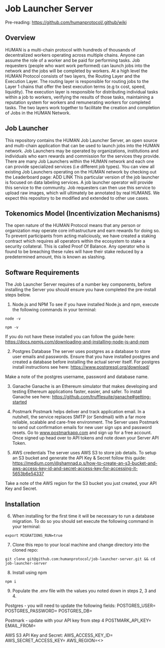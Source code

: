 # Job Launcher Server
Pre-reading: https://github.com/humanprotocol/.github/wiki

## Overview
HUMAN is a multi-chain protocol with hundreds of thousands of decentralized workers operating across multiple chains. Anyone can assume the role of a worker and be paid for performing tasks.
Job requesters (people who want work performed) can launch jobs into the network and the jobs will be completed by workers. At a high level the HUMAN Protocol consists of two layers, the Routing Layer and the Execution Layer. The routing layer is responsible for routing jobs to the Layer 1 chains that offer the best execution terms (e.g tx cost, speed, liquidity). The execution layer is responsible for distributing individual tasks within a job to workers, verifying the results of those tasks, maintaining a reputation system for workers and remunerating workers for completed tasks. The two layers work together to facilitate the creation and completion of Jobs in the HUMAN Network.

## Job Launcher
This repository contains the HUMAN Job Launcher Server, an open source and multi-chain application that can be used to launch jobs into the HUMAN network. Job Launchers may be operated by organizations, institutions and individuals who earn rewards and commission for the services they provide. There are many Job Launchers within the HUMAN network and each one can provide specialized services (i.e different job types). You can view all existing Job Launchers operating on the HUMAN network by checking out the Leaderboard page: ADD LINK This particular version of the job launcher is focused on data labeling services. A job launcher operator will provide this service to the community. Job requesters can then use this service to upload raw images, which will ultimately be annotated by real HUMANS. We expect this repository to be modified and extended to other use cases.

## Tokenomics Model (Incentivization Mechanisms)
The open nature of the HUMAN Protocol means that any person or organization may operate core infrastructure and earn rewards for doing so. To prevent participants from acting maliciously, we have created a staking contract which requires all operators within the ecosystem to stake a security collateral. This is called Proof Of Balance. Any operator who is found to be breaching these rules will have their stake reduced by a predetermined amount, this is known as slashing.

## Software Requirements
The Job Launcher Server requires of a number key components, before installing the Server you should ensure you have completed the pre-install steps below.

1. Node.js and NPM
To see if you have installed Node.js and npm, execute the following commands in your terminal:

`node -v`

`npm -v`

If you do not have these installed you can follow the guide here:
https://docs.npmjs.com/downloading-and-installing-node-js-and-npm

2. Postgres Database
The server uses postgres as a database to store user emails and passwords.  Ensure that you have installed postgres and created a database before installing the actual server itself.  For postgres install instructions see here: 
https://www.postgresql.org/download/ 

Make a note of the postgres username, password and database name. 

3. Ganache
Ganache is an Ethereum simulator that makes developing and testing Ethereum applications faster, easier, and safer.  To install Ganache see here:
https://github.com/trufflesuite/ganache#getting-started

4. Postmark 
Postmark helps deliver and track application email. In a nutshell, the service replaces SMTP (or Sendmail) with a far more reliable, scalable and care-free environment. The Server uses Postmark to send out confirmation emails for new user sign ups and password resets.  Go to www.postmarkapp.com and sign up for a free account.  Once signed up head over to API tokens and note down your Server API Token.

5. AWS credentials
The server uses AWS S3 to store job details.  To setup an S3 bucket and generate the API Key & Secret follow this guide: https://medium.com/@shamnad.p.s/how-to-create-an-s3-bucket-and-aws-access-key-id-and-secret-access-key-for-accessing-it-5653b6e54337 

Take a note of the AWS region for the S3 bucket you just created, your API Key and Secret.

## Installation
6. When installing for the first time it will be necessary to run a database migration.  To do so you should set execute the following command in your terminal:

`export MIGRATIONS_RUN=true`


7. Clone this repo to your local machine and change directory into the cloned repo:
   
`git clone git@github.com:humanprotocol/job-launcher-server.git && cd job-launcher-server` 


8. Install using npm
   
`npm i`

9. Populate the .env file with the values you noted down in steps 2, 3 and 4.  

Postgres - you will need to update the following fields:
POSTGRES_USER=<ENTER USERNAME>
POSTGRES_PASSWORD=<ENTER PASSWORD >
POSTGRES_DB=<ENTER DB NAME>

Postmark - update with your API key from step 4
POSTMARK_API_KEY=<YOUR POSTMARK API KEY>
EMAIL_FROM=<ENTER YOUR FROM EMAIL>

AWS S3 API Key and Secret:
AWS_ACCESS_KEY_ID=<ENTER YOUR API ACCESS KEY>
AWS_SECRET_ACCESS_KEY=<ENTER YOUR API SECRET KEY>
AWS_REGION=<<ENTER AWS S3 BUCKET REGION>>

